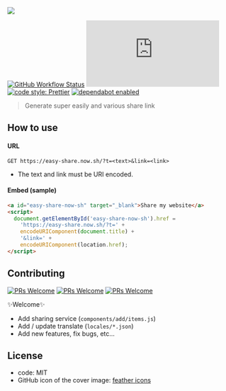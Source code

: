 ![](https://i.imgur.com/9y5lIqY.png)

[![GitHub Workflow Status](https://img.shields.io/github/workflow/status/nzws/easy-share.now.sh/Node%20CI?style=for-the-badge)](https://github.com/nzws/easy-share.now.sh/actions)
[![GitHub](https://img.shields.io/github/license/nzws/easy-share.now.sh?style=for-the-badge)](#license)
[![code style: Prettier](https://img.shields.io/badge/code_style-prettier-ff69b4.svg?style=for-the-badge&logo=prettier)](https://prettier.io/)
[![dependabot enabled](https://img.shields.io/badge/dependabot-enabled-0366D6.svg?style=for-the-badge&logo=dependabot)](https://github.com/nzws/easy-share.now.sh/pulls?utf8=%E2%9C%93&q=is%3Apr+label%3Adependencies+)

> Generate super easily and various share link

## How to use

#### URL

```
GET https://easy-share.now.sh/?t=<text>&link=<link>
```

- The text and link must be URI encoded.

#### Embed (sample)

```html
<a id="easy-share-now-sh" target="_blank">Share my website</a>
<script>
  document.getElementById('easy-share-now-sh').href =
    'https://easy-share.now.sh/?t=' +
    encodeURIComponent(document.title) +
    '&link=' +
    encodeURIComponent(location.href);
</script>
```

## Contributing

[![PRs Welcome](https://img.shields.io/badge/PRs-welcome-brightgreen.svg?style=flat-square)](http://makeapullrequest.com)
[![PRs Welcome](https://img.shields.io/badge/PRs-welcome-brightgreen.svg?style=flat-square)](http://makeapullrequest.com)
[![PRs Welcome](https://img.shields.io/badge/PRs-welcome-brightgreen.svg?style=flat-square)](http://makeapullrequest.com)

✨Welcome✨

- Add sharing service (`components/add/items.js`)
- Add / update translate (`locales/*.json`)
- Add new features, fix bugs, etc...

## License

- code: MIT
- GitHub icon of the cover image: [feather icons](https://github.com/feathericons/feather)
